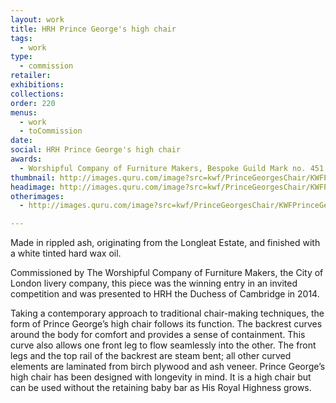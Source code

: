 ```yaml
---
layout: work
title: HRH Prince George's high chair
tags:
  - work
type:
  - commission
retailer:
exhibitions:
collections:
order: 220
menus:
  - work
  - toCommission
date:
social: HRH Prince George's high chair
awards:
  - Worshipful Company of Furniture Makers, Bespoke Guild Mark no. 451
thumbnail: http://images.quru.com/image?src=kwf/PrinceGeorgesChair/KWFPrinceGeorgesChairFront34.jpg&width=170&height=170&right=0.875&left=0.15313&top=0.14134&bottom=0.9576
headimage: http://images.quru.com/image?src=kwf/PrinceGeorgesChair/KWFPrinceGeorgesChairFront34.jpg&right=0.875&left=0.15313&top=0.14134&bottom=0.9576
otherimages:
  - http://images.quru.com/image?src=kwf/PrinceGeorgesChair/KWFPrinceGeorgesChairRear34.jpg&bottom=0.90625&top=0.1125&left=0.06529&right=0.93814

---
```

Made in rippled ash, originating from the Longleat Estate, and finished with a white tinted hard wax oil.

Commissioned by The Worshipful Company of Furniture Makers, the City of London livery company, this piece was the winning entry in an invited competition and was presented to HRH the Duchess of Cambridge in 2014.

Taking a contemporary approach to traditional chair-making techniques, the form of Prince George’s high chair follows its function. The backrest curves around the body for comfort and provides a sense of containment. This curve also allows one front leg to flow seamlessly into the other. The front legs and the top rail of the backrest are steam bent; all other curved elements are laminated from birch plywood and ash veneer. Prince George’s high chair has been designed with longevity in mind. It is a high chair but can be used without the retaining baby bar as His Royal Highness grows.

